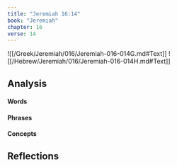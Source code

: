 ```yaml
---
title: "Jeremiah 16:14"
book: "Jeremiah"
chapter: 16
verse: 14
---
```

![[/Greek/Jeremiah/016/Jeremiah-016-014G.md#Text]]
![[/Hebrew/Jeremiah/016/Jeremiah-016-014H.md#Text]]

## Analysis

#### Words

#### Phrases

#### Concepts

## Reflections
